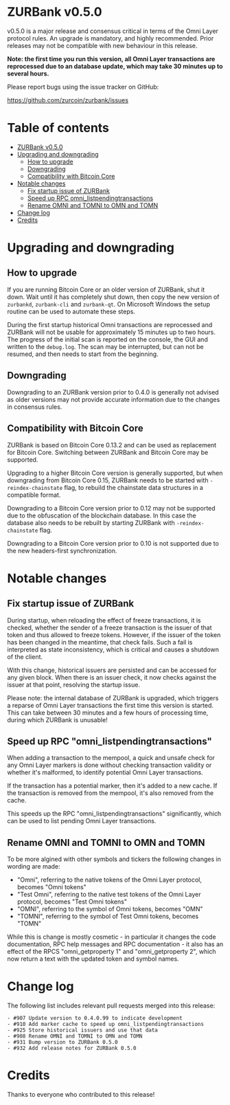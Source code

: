 ZURBank v0.5.0
================

v0.5.0 is a major release and consensus critical in terms of the Omni Layer protocol rules. An upgrade is mandatory, and highly recommended. Prior releases may not be compatible with new behaviour in this release.

**Note: the first time you run this version, all Omni Layer transactions are reprocessed due to an database update, which may take 30 minutes up to several hours.**

Please report bugs using the issue tracker on GitHub:

  https://github.com/zurcoin/zurbank/issues


Table of contents
=================

- [ZURBank v0.5.0](#omni-core-v050)
- [Upgrading and downgrading](#upgrading-and-downgrading)
  - [How to upgrade](#how-to-upgrade)
  - [Downgrading](#downgrading)
  - [Compatibility with Bitcoin Core](#compatibility-with-zurcoin-core)
- [Notable changes](#notable-changes)
  - [Fix startup issue of ZURBank](#fix-startup-issue-of-omni-core)
  - [Speed up RPC omni_listpendingtransactions](#speed-up-rpc-omni_listpendingtransactions)
  - [Rename OMNI and TOMNI to OMN and TOMN](#rename-omni-and-tomni-to-omn-and-tomn)
- [Change log](#change-log)
- [Credits](#credits)


Upgrading and downgrading
=========================

How to upgrade
--------------

If you are running Bitcoin Core or an older version of ZURBank, shut it down. Wait until it has completely shut down, then copy the new version of `zurbankd`, `zurbank-cli` and `zurbank-qt`. On Microsoft Windows the setup routine can be used to automate these steps.

During the first startup historical Omni transactions are reprocessed and ZURBank will not be usable for approximately 15 minutes up to two hours. The progress of the initial scan is reported on the console, the GUI and written to the `debug.log`. The scan may be interrupted, but can not be resumed, and then needs to start from the beginning.

Downgrading
-----------

Downgrading to an ZURBank version prior to 0.4.0 is generally not advised as older versions may not provide accurate information due to the changes in consensus rules.

Compatibility with Bitcoin Core
-------------------------------

ZURBank is based on Bitcoin Core 0.13.2 and can be used as replacement for Bitcoin Core. Switching between ZURBank and Bitcoin Core may be supported.

Upgrading to a higher Bitcoin Core version is generally supported, but when downgrading from Bitcoin Core 0.15, ZURBank needs to be started with `-reindex-chainstate` flag, to rebuild the chainstate data structures in a compatible format.

Downgrading to a Bitcoin Core version prior to 0.12 may not be supported due to the obfuscation of the blockchain database. In this case the database also needs to be rebuilt by starting ZURBank with `-reindex-chainstate` flag.

Downgrading to a Bitcoin Core version prior to 0.10 is not supported due to the new headers-first synchronization.


Notable changes
===============

Fix startup issue of ZURBank
------------------------------

During startup, when reloading the effect of freeze transactions, it is checked, whether the sender of a freeze transaction is the issuer of that token and thus allowed to freeze tokens. However, if the issuer of the token has been changed in the meantime, that check fails. Such a fail is interpreted as state inconsistency, which is critical and causes a shutdown of the client.

With this change, historical issuers are persisted and can be accessed for any given block. When there is an issuer check, it now checks against the issuer at that point, resolving the startup issue.

Please note: the internal database of ZURBank is upgraded, which triggers a reparse of Omni Layer transactions the first time this version is started. This can take between 30 minutes and a few hours of processing time, during which ZURBank is unusable!

Speed up RPC "omni_listpendingtransactions"
-------------------------------------------

When adding a transaction to the mempool, a quick and unsafe check for any Omni Layer markers is done without checking transaction validity or whether it's malformed, to identify potential Omni Layer transactions.

If the transaction has a potential marker, then it's added to a new cache. If the transaction is removed from the mempool, it's also removed from the cache.

This speeds up the RPC "omni_listpendingtransactions" significantly, which can be used to list pending Omni Layer transactions.

Rename OMNI and TOMNI to OMN and TOMN
-------------------------------------

To be more algined with other symbols and tickers the following changes in wording are made:

- "Omni", referring to the native tokens of the Omni Layer protocol, becomes "Omni tokens"
- "Test Omni", referring to the native test tokens of the Omni Layer protocol, becomes "Test Omni tokens"
- "OMNI", referring to the symbol of Omni tokens, becomes "OMN"
- "TOMNI", referring to the symbol of Test Omni tokens, becomes "TOMN"

While this is change is mostly cosmetic - in particular it changes the code documentation, RPC help messages and RPC documentation - it also has an effect of the RPCS "omni_getproperty 1" and "omni_getproperty 2", which now return a text with the updated token and symbol names.


Change log
==========

The following list includes relevant pull requests merged into this release:

```
- #907 Update version to 0.4.0.99 to indicate development
- #910 Add marker cache to speed up omni_listpendingtransactions
- #925 Store historical issuers and use that data
- #908 Rename OMNI and TOMNI to OMN and TOMN
- #931 Bump version to ZURBank 0.5.0
- #932 Add release notes for ZURBank 0.5.0
```


Credits
=======

Thanks to everyone who contributed to this release!
